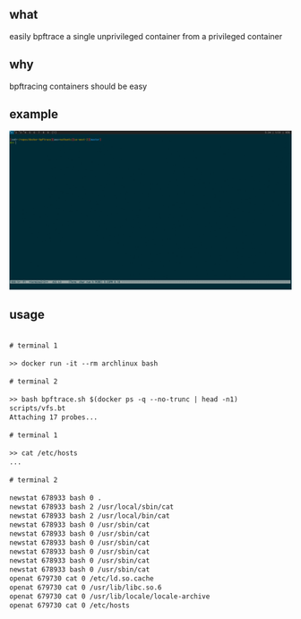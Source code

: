 ## what

easily bpftrace a single unprivileged container from a privileged container

## why

bpftracing containers should be easy

## example

![](./example.gif)

## usage

```

# terminal 1

>> docker run -it --rm archlinux bash

# terminal 2

>> bash bpftrace.sh $(docker ps -q --no-trunc | head -n1) scripts/vfs.bt
Attaching 17 probes...

# terminal 1

>> cat /etc/hosts
...

# terminal 2

newstat 678933 bash 0 .
newstat 678933 bash 2 /usr/local/sbin/cat
newstat 678933 bash 2 /usr/local/bin/cat
newstat 678933 bash 0 /usr/sbin/cat
newstat 678933 bash 0 /usr/sbin/cat
newstat 678933 bash 0 /usr/sbin/cat
newstat 678933 bash 0 /usr/sbin/cat
newstat 678933 bash 0 /usr/sbin/cat
newstat 678933 bash 0 /usr/sbin/cat
openat 679730 cat 0 /etc/ld.so.cache
openat 679730 cat 0 /usr/lib/libc.so.6
openat 679730 cat 0 /usr/lib/locale/locale-archive
openat 679730 cat 0 /etc/hosts
```

